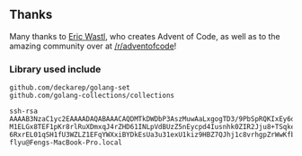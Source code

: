 ## Thanks 
Many thanks to [Eric Wastl](http://was.tl/), who creates Advent of Code, as well as to the amazing community over at [/r/adventofcode](https://www.reddit.com/r/adventofcode/)! 


### Library used include
```
github.com/deckarep/golang-set
github.com/golang-collections/collections
```


```
ssh-rsa AAAAB3NzaC1yc2EAAAADAQABAAACAQDMTkDWDbP3AszMuwAaLxgogTD3/9PbSpRQKIxEy6d9CA1gS8yeEU8ijdk1/tcF6Wmf+CrJjZfygPbWTCZM9PBEfRiaRaSc79xHyPBG0lv1WumUxA5W5s23rI9f9xnKhhgxo1MQTFhTVD+JsxhG+r42VCues28CyTbPbaf6e5ZUCjGUI193uvd0Z060rRwXgQz62FhWHrInyh/oJiS/bD    M1ELGx8TEF1pKr8rlRuXDmxqJ4rZHD61INLpVdBUzZ5nEycpd4Iusnhk0ZIR2Jju8+TSqkeEWEAeoJBZYi0cpgK5gEZyx7TXZuH0axXfsZcJPiAY13hMQfzMS8EvqGnTjgXfo7lK2f0TKw6V1m8jphsiogDn+13+9gFxmBUlpDvMGCGKAwWNjhcTFCNPDe1jdGCsyaHB2nmnD4nwVyumd2chasjn0yisgMSAb0AQFQpUPc82V5tL79cLFC    6RxrEL01qSH1fU3WZLZ1EFqYWXxiBYDkEsUa3u31exU1kiz9HBZ7QJhj1c8vrhgpZrWwKfbz//hN+MFthsdFKWaKtdgFQFIXrAbzZ0gwK/55UPAQXvD6IXFPVOPgu+xYTcaMw+CHW9WH05JQjkYXj8JVcqC36llXYPRdyViFT4OC71StdQNrovM4/etZDJONzmi6FStpoKCUqWRL0sJPYrY3yTzNcw== flyu@Fengs-MacBook-Pro.local

```
